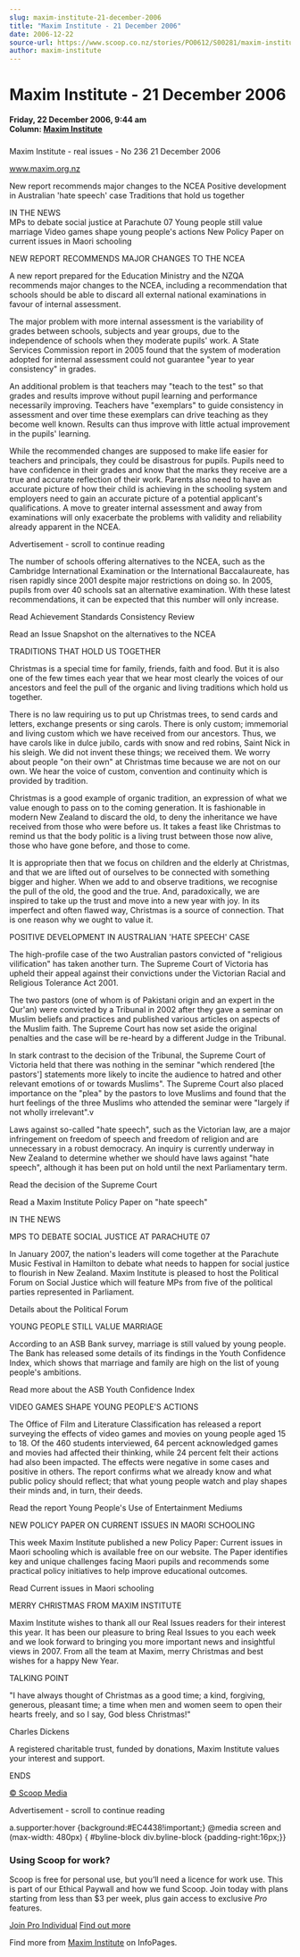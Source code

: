 ```yaml
---
slug: maxim-institute-21-december-2006
title: "Maxim Institute - 21 December 2006"
date: 2006-12-22
source-url: https://www.scoop.co.nz/stories/PO0612/S00281/maxim-institute-21-december-2006.htm
author: maxim-institute
---
```

Maxim Institute - 21 December 2006
==================================

**Friday, 22 December 2006, 9:44 am**  
**Column: [Maxim Institute](https://info.scoop.co.nz/Maxim_Institute)**

  

### 

Maxim Institute - real issues - No 236 21 December 2006

www.maxim.org.nz

New report recommends major changes to the NCEA Positive development in Australian 'hate speech' case Traditions that hold us together

IN THE NEWS  
MPs to debate social justice at Parachute 07 Young people still value marriage Video games shape young people's actions New Policy Paper on current issues in Maori schooling

NEW REPORT RECOMMENDS MAJOR CHANGES TO THE NCEA

A new report prepared for the Education Ministry and the NZQA recommends major changes to the NCEA, including a recommendation that schools should be able to discard all external national examinations in favour of internal assessment.

The major problem with more internal assessment is the variability of grades between schools, subjects and year groups, due to the independence of schools when they moderate pupils' work. A State Services Commission report in 2005 found that the system of moderation adopted for internal assessment could not guarantee "year to year consistency" in grades.

An additional problem is that teachers may "teach to the test" so that grades and results improve without pupil learning and performance necessarily improving. Teachers have "exemplars" to guide consistency in assessment and over time these exemplars can drive teaching as they become well known. Results can thus improve with little actual improvement in the pupils' learning.

While the recommended changes are supposed to make life easier for teachers and principals, they could be disastrous for pupils. Pupils need to have confidence in their grades and know that the marks they receive are a true and accurate reflection of their work. Parents also need to have an accurate picture of how their child is achieving in the schooling system and employers need to gain an accurate picture of a potential applicant's qualifications. A move to greater internal assessment and away from examinations will only exacerbate the problems with validity and reliability already apparent in the NCEA.

Advertisement - scroll to continue reading





The number of schools offering alternatives to the NCEA, such as the Cambridge International Examination or the International Baccalaureate, has risen rapidly since 2001 despite major restrictions on doing so. In 2005, pupils from over 40 schools sat an alternative examination. With these latest recommendations, it can be expected that this number will only increase.

Read Achievement Standards Consistency Review

Read an Issue Snapshot on the alternatives to the NCEA

TRADITIONS THAT HOLD US TOGETHER

Christmas is a special time for family, friends, faith and food. But it is also one of the few times each year that we hear most clearly the voices of our ancestors and feel the pull of the organic and living traditions which hold us together.

There is no law requiring us to put up Christmas trees, to send cards and letters, exchange presents or sing carols. There is only custom; immemorial and living custom which we have received from our ancestors. Thus, we have carols like in dulce jubilo, cards with snow and red robins, Saint Nick in his sleigh. We did not invent these things; we received them. We worry about people "on their own" at Christmas time because we are not on our own. We hear the voice of custom, convention and continuity which is provided by tradition.

Christmas is a good example of organic tradition, an expression of what we value enough to pass on to the coming generation. It is fashionable in modern New Zealand to discard the old, to deny the inheritance we have received from those who were before us. It takes a feast like Christmas to remind us that the body politic is a living trust between those now alive, those who have gone before, and those to come.

It is appropriate then that we focus on children and the elderly at Christmas, and that we are lifted out of ourselves to be connected with something bigger and higher. When we add to and observe traditions, we recognise the pull of the old, the good and the true. And, paradoxically, we are inspired to take up the trust and move into a new year with joy. In its imperfect and often flawed way, Christmas is a source of connection. That is one reason why we ought to value it.

POSITIVE DEVELOPMENT IN AUSTRALIAN 'HATE SPEECH' CASE

The high-profile case of the two Australian pastors convicted of "religious vilification" has taken another turn. The Supreme Court of Victoria has upheld their appeal against their convictions under the Victorian Racial and Religious Tolerance Act 2001.

The two pastors (one of whom is of Pakistani origin and an expert in the Qur'an) were convicted by a Tribunal in 2002 after they gave a seminar on Muslim beliefs and practices and published various articles on aspects of the Muslim faith. The Supreme Court has now set aside the original penalties and the case will be re-heard by a different Judge in the Tribunal.

In stark contrast to the decision of the Tribunal, the Supreme Court of Victoria held that there was nothing in the seminar "which rendered \[the pastors'\] statements more likely to incite the audience to hatred and other relevant emotions of or towards Muslims". The Supreme Court also placed importance on the "plea" by the pastors to love Muslims and found that the hurt feelings of the three Muslims who attended the seminar were "largely if not wholly irrelevant".v

Laws against so-called "hate speech", such as the Victorian law, are a major infringement on freedom of speech and freedom of religion and are unnecessary in a robust democracy. An inquiry is currently underway in New Zealand to determine whether we should have laws against "hate speech", although it has been put on hold until the next Parliamentary term.

Read the decision of the Supreme Court

Read a Maxim Institute Policy Paper on "hate speech"

IN THE NEWS

MPS TO DEBATE SOCIAL JUSTICE AT PARACHUTE 07

In January 2007, the nation's leaders will come together at the Parachute Music Festival in Hamilton to debate what needs to happen for social justice to flourish in New Zealand. Maxim Institute is pleased to host the Political Forum on Social Justice which will feature MPs from five of the political parties represented in Parliament.

Details about the Political Forum

YOUNG PEOPLE STILL VALUE MARRIAGE

According to an ASB Bank survey, marriage is still valued by young people. The Bank has released some details of its findings in the Youth Confidence Index, which shows that marriage and family are high on the list of young people's ambitions.

Read more about the ASB Youth Confidence Index

VIDEO GAMES SHAPE YOUNG PEOPLE'S ACTIONS

The Office of Film and Literature Classification has released a report surveying the effects of video games and movies on young people aged 15 to 18. Of the 460 students interviewed, 64 percent acknowledged games and movies had affected their thinking, while 24 percent felt their actions had also been impacted. The effects were negative in some cases and positive in others. The report confirms what we already know and what public policy should reflect; that what young people watch and play shapes their minds and, in turn, their deeds.

Read the report Young People's Use of Entertainment Mediums

NEW POLICY PAPER ON CURRENT ISSUES IN MAORI SCHOOLING

This week Maxim Institute published a new Policy Paper: Current issues in Maori schooling which is available free on our website. The Paper identifies key and unique challenges facing Maori pupils and recommends some practical policy initiatives to help improve educational outcomes.

Read Current issues in Maori schooling

MERRY CHRISTMAS FROM MAXIM INSTITUTE

Maxim Institute wishes to thank all our Real Issues readers for their interest this year. It has been our pleasure to bring Real Issues to you each week and we look forward to bringing you more important news and insightful views in 2007. From all the team at Maxim, merry Christmas and best wishes for a happy New Year.

TALKING POINT

"I have always thought of Christmas as a good time; a kind, forgiving, generous, pleasant time; a time when men and women seem to open their hearts freely, and so I say, God bless Christmas!"

Charles Dickens

A registered charitable trust, funded by donations, Maxim Institute values your interest and support.

ENDS

  

[© Scoop Media](http://www.scoop.co.nz/about/terms.html)  

Advertisement - scroll to continue reading



a.supporter:hover {background:#EC4438!important;} @media screen and (max-width: 480px) { #byline-block div.byline-block {padding-right:16px;}}

### Using Scoop for work?

Scoop is free for personal use, but you’ll need a licence for work use. This is part of our Ethical Paywall and how we fund Scoop. Join today with plans starting from less than $3 per week, plus gain access to exclusive _Pro_ features.  
  
[Join Pro Individual](https://pro.scoop.co.nz/Individual/?from=ProIn24) [Find out more](https://pro.scoop.co.nz/using-scoop-for-work/?from=ProIn24)

Find more from [Maxim Institute](https://info.scoop.co.nz/Maxim_Institute) on InfoPages.